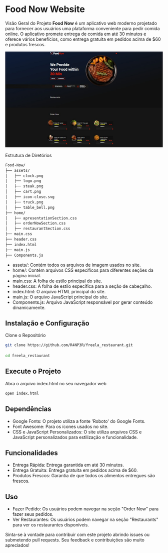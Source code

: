 # Food Now Website

Visão Geral do Projeto
<strong>Food Now</strong> é um aplicativo web moderno projetado para fornecer aos usuários uma plataforma conveniente para pedir comida online. O aplicativo promete entrega de comida em até 30 minutos e oferece vários benefícios, como entrega gratuita em pedidos acima de $60 e produtos frescos.

![Alt text](/assets/Food_Now.jpeg)


Estrutura de Diretórios
```sh
Food-Now/
├── assets/
│   ├── clock.png
│   ├── logo.png
│   ├── steak.png
│   ├── cart.png
│   ├── icon-close.svg
│   ├── truck.png
│   ├── table_bell.png
├── home/
│   ├── apresentationSection.css
│   ├── orderNowSection.css
│   ├── restaurantSection.css
├── main.css
├── header.css
├── index.html
├── main.js
├── Components.js

```

* assets/: Contém todos os arquivos de imagem usados no site.
* home/: Contém arquivos CSS específicos para diferentes seções da página inicial.
* main.css: A folha de estilo principal do site.
* header.css: A folha de estilo específica para a seção de cabeçalho.
* index.html: O arquivo HTML principal do site.
* main.js: O arquivo JavaScript principal do site.
* Components.js: Arquivo JavaScript responsável por gerar conteúdo dinamicamente.


## Instalação e Configuração

Clone o Repositório

```sh
git clone https://github.com/R4NP3R/freela_restaurant.git

cd freela_restaurant
```


## Execute o Projeto
Abra o arquivo index.html no seu navegador web

```sh
open index.html
```

## Dependências
* Google Fonts: O projeto utiliza a fonte 'Roboto' do Google Fonts.
* Font Awesome: Para os ícones usados no site.
* CSS e JavaScript Personalizados: O site utiliza arquivos CSS e JavaScript personalizados para estilização e funcionalidade.

## Funcionalidades
* Entrega Rápida: Entrega garantida em até 30 minutos.
* Entrega Gratuita: Entrega gratuita em pedidos acima de $60.
* Produtos Frescos: Garantia de que todos os alimentos entregues são frescos.

## Uso
* Fazer Pedido: Os usuários podem navegar na seção "Order Now" para fazer seus pedidos.
* Ver Restaurantes: Os usuários podem navegar na seção "Restaurants" para ver os restaurantes disponíveis.


Sinta-se à vontade para contribuir com este projeto abrindo issues ou submetendo pull requests. Seu feedback e contribuições são muito apreciados!






